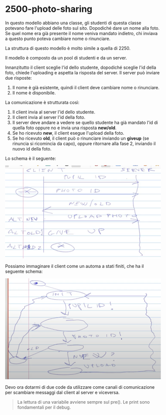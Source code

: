 # 2500-photo-sharing

In questo modello abbiano una classe, gli studenti di questa classe potevano fare l'upload delle foto sul sito. Dopodiché dare un nome alla foto. Se quel nome era già presente il nome veniva mandato indietro, chi inviava a questo punto poteva cambiare nome o rinunciare.

La struttura di questo modello è molto simile a quella di 2250.

Il modello è composto da un pool di studenti e da un server.

Innanzitutto il client sceglie l'id dello studente, dopodiché sceglie l'id della foto, chiede l'uploading e aspetta la risposta del server. Il server può inviare due risposte:
1. Il nome è già esistente, quindi il client deve cambiare nome o rinunciare.
2. Il nome è disponibile.

La comunicazione è strutturata così:
1. Il client invia al server l'id dello studente.
2. Il client invia al server l'id della foto.
3. Il server deve andare a vedere se quello studente ha già mandato l'id di quella foto oppure no e invia una risposta **new/old**.
4. Se ho ricevuto **new**, il client esegue l'upload della foto.
5. Se ho ricevuto **old**, il client può o rinunciare inviando un **giveup** (se rinuncia si ricomincia da capo), oppure ritornare alla fase 2, inviando il nuovo id della foto.

Lo schema è il seguente:

![alt text](Images/1.png)

Possiamo immaginare il client come un automa a stati finiti, che ha il seguente schema:

![alt text](Images/2.png)

Devo ora dotarmi di due code da utilizzare come canali di comunicazione per scambiare messaggi dal client al server e viceversa.

> La lettura di una variabile avviene sempre sul pre(). Le print sono fondamentali per il debug.